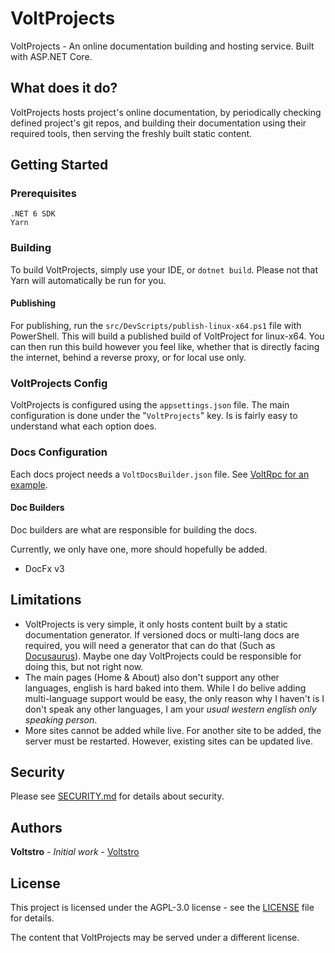 # VoltProjects

VoltProjects - An online documentation building and hosting service. Built with ASP.NET Core.

## What does it do?

VoltProjects hosts project's online documentation, by periodically checking defined project's git repos, and building their documentation using their required tools, then serving the freshly built static content.

## Getting Started

### Prerequisites

```
.NET 6 SDK
Yarn
```

### Building

To build VoltProjects, simply use your IDE, or `dotnet build`. Please not that Yarn will automatically be run for you.

#### Publishing

For publishing, run the `src/DevScripts/publish-linux-x64.ps1` file with PowerShell. This will build a published build of VoltProject for linux-x64. You can then run this build however you feel like, whether that is directly facing the internet, behind a reverse proxy, or for local use only.

### VoltProjects Config

VoltProjects is configured using the `appsettings.json` file. The main configuration is done under the "`VoltProjects`" key. Is is fairly easy to understand what each option does.

### Docs Configuration

Each docs project needs a `VoltDocsBuilder.json` file. See [VoltRpc for an example](https://github.com/Voltstro-Studios/VoltRpc/blob/master/docs/VoltDocsBuilder.json).

#### Doc Builders

Doc builders are what are responsible for building the docs.

Currently, we only have one, more should hopefully be added.

- DocFx v3

## Limitations

- VoltProjects is very simple, it only hosts content built by a static documentation generator. If versioned docs or multi-lang docs are required, you will need a generator that can do that (Such as [Docusaurus](https://docusaurus.io/)). Maybe one day VoltProjects could be responsible for doing this, but not right now.
- The main pages (Home & About) also don't support any other languages, english is hard baked into them. While I do belive adding multi-language support would be easy, the only reason why I haven't is I don't speak any other languages, I am your *usual western english only speaking person*.
- More sites cannot be added while live. For another site to be added, the server must be restarted. However, existing sites can be updated live.

## Security

Please see [SECURITY.md](/SECURITY.md) for details about security.

## Authors

**Voltstro** - *Initial work* - [Voltstro](https://github.com/Voltstro)

## License

This project is licensed under the AGPL-3.0 license - see the [LICENSE](/LICENSE) file for details.

The content that VoltProjects may be served under a different license.